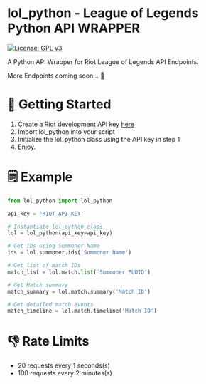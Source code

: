 # lol_python - League of Legends Python API WRAPPER
[![License: GPL v3](https://img.shields.io/badge/License-GPLv3-blue.svg)](https://www.gnu.org/licenses/gpl-3.0)

A Python API Wrapper for Riot League of Legends API Endpoints.

More Endpoints coming soon... :metal:

# :dart: Getting Started
1. Create a Riot development API key [here](https://developer.riotgames.com/)
2. Import lol_python into your script
3. Initialize the lol_python class using the API key in step 1
4. Enjoy.

# :spiral_notepad: Example

```python
from lol_python import lol_python

api_key = 'RIOT_API_KEY'

# Instantiate lol_python class
lol = lol_python(api_key=api_key)

# Get IDs using Summoner Name
ids = lol.summoner.ids('Summoner Name')

# Get list of match IDs
match_list = lol.match.list('Summoner PUUID')

# Get Match summary
match_summary = lol.match.summary('Match ID')

# Get detailed match events
match_timeline = lol.match.timeline('Match ID')
```

# :-1: Rate Limits
- 20 requests every 1 seconds(s)
- 100 requests every 2 minutes(s)

